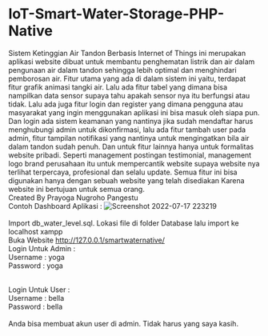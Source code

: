 # IoT-Smart-Water-Storage-PHP-Native
Sistem Ketinggian Air Tandon Berbasis Internet of Things ini merupakan aplikasi website dibuat untuk membantu penghematan listrik dan air dalam pengunaan air dalam tandon sehingga lebih optimal dan menghindari pemborosan air. Fitur utama yang ada di dalam sistem ini yaitu, terdapat fitur grafik animasi tangki air. Lalu ada fitur tabel yang dimana bisa nampilkan data sensor supaya tahu apakah sensor nya itu berfungsi atau tidak. Lalu ada juga fitur login dan register yang dimana pengguna atau masyarakat yang ingin menggunakan aplikasi ini bisa masuk oleh siapa pun. Dan login ada sistem keamanan yang nantinya jika sudah mendaftar harus menghubungi admin untuk dikonfirmasi, lalu ada fitur tambah user pada admin, fitur tampilan notifikasi yang nantinya untuk mengingatkan bila air dalam tandon sudah penuh. Dan untuk fitur lainnya hanya untuk formalitas website pribadi. Seperti management postingan testimonial, management logo brand perusahaan itu untuk mempercantik website supaya website nya terlihat terpercaya, profesional dan selalu update. Semua fitur ini bisa digunakan hanya dengan sebuah website yang telah disediakan Karena website ini bertujuan untuk semua orang.
<br> Created By Prayoga Nugroho Pangestu
<br> Contoh Dashboard Aplikasi :
![Screenshot 2022-07-17 223219](https://user-images.githubusercontent.com/34431995/183299646-01c5ea68-da3f-4835-a5b8-3a27c9cfdf4f.png)
<br>
<br> Import db_water_level.sql. Lokasi file di folder Database lalu import ke localhost xampp
<br> Buka Website http://127.0.0.1/smartwaternative/
<br> Login Untuk Admin :
<br> Username : yoga
<br> Password : yoga

<br> Login Untuk User :
<br> Username : bella
<br> Password : bella
<br>
<br>Anda bisa membuat akun user di admin. Tidak harus yang saya kasih.
